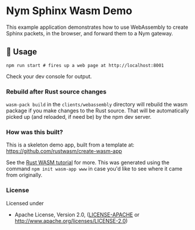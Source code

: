 # Nym Sphinx Wasm Demo

This example application demonstrates how to use WebAssembly to create Sphinx packets, in the browser, and forward them to a Nym gateway.

## 🚴 Usage

```
npm run start # fires up a web page at http://localhost:8001
```

Check your dev console for output.

### Rebuild after Rust source changes

`wasm-pack build` in the `clients/webassembly` directory will rebuild the wasm package if you make changes to the Rust source. That will be automatically picked up (and reloaded, if need be) by the npm dev server.

### How was this built? 

This is a skeleton demo app, built from a template at: https://github.com/rustwasm/create-wasm-app

See the [Rust WASM tutorial](https://rustwasm.github.io/docs/book/game-of-life/hello-world.html) for more. This was generated using the command `npm init wasm-app www` in case you'd like to see where it came from originally.

### License

Licensed under

* Apache License, Version 2.0, ([LICENSE-APACHE](LICENSE-APACHE) or http://www.apache.org/licenses/LICENSE-2.0)

